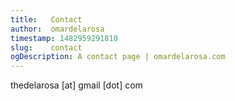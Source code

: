 ```yaml
---
title:   Contact
author:  omardelarosa
timestamp: 1482959291810
slug:    contact
ogDescription: A contact page | omardelarosa.com
---
```

thedelarosa [at] gmail [dot] com
